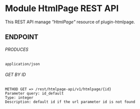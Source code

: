 # Module HtmlPage REST API
This REST API manage *"HtmlPage"* resource of plugin-htmlpage.

## ENDPOINT


###### PRODUCES

```
application/json
```

###### GET BY ID
```
METHOD GET => /rest/htmlpage-api/v1/htmlpage/{id}
Parameter query: id_default
Type: integer
Description: default id if the url parameter id is not found
```